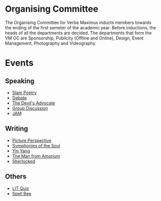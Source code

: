<!-- TITLE: Verba Maximus -->
<!-- SUBTITLE: Verba Maximus, Latin for "Words of the Greatest", is an annual literary fest with events hosted by English Language Activities Society (ELAS), Journal Club, SaFL and Hindi Tarang. It is usually organised in the second semester of the academic year in January/February. -->
# Organising Committee
The Organising Committee for Verba Maximus inducts members towards the ending of the first semeter of the academic year. Before inductions, the heads of all the departments are decided. The departments that form the VM OC are Sponsorship, Publicity (Offline and Online), Design, Event Management, Photography and Videography. 

# Events 
## Speaking

* [Slam Poetry](/fests/vm/SlamPoetry) 
* [Debate](/fests/vm/Debate)
* [The Devil's Advocate](/fests/vm/TDA)
* [Group Discussion](/fests/vm/GD)
* [JAM](/fests/vm/JAM)


## Writing

* [Picture Perspective](/fests/vm/Picture_Perspective)
* [Symphonies of the Soul](/fests/vm/SoS)
* [Yin Yang](/fests/vm/YinYang)
* [The Man from Amorium](fests/vm/MFA)
* [Sherlocked](fests/vm/Sherlocked)

## Others
* [LIT Quiz](/fests/vm/LITQuiz)
* [Spell Bee](/fests/vm/Spell_Bee)
